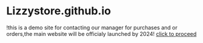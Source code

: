 # Lizzystore.github.io
!this is a demo site for contacting our manager for purchases and or orders,the main website will be officialy launched by 2024!
<a href="index.html">click to proceed</a>
